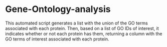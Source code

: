 # Gene-Ontology-analysis

This automated script generates a list with the union of the GO terms associated with each protein. Then, based on a list of GO IDs of interest, it indicates whether or not each protein has them, returning a column with the GO terms of interest associated with each protein. 
